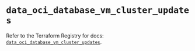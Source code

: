 # `data_oci_database_vm_cluster_updates`

Refer to the Terraform Registry for docs: [`data_oci_database_vm_cluster_updates`](https://registry.terraform.io/providers/oracle/oci/7.19.0/docs/data-sources/database_vm_cluster_updates).
